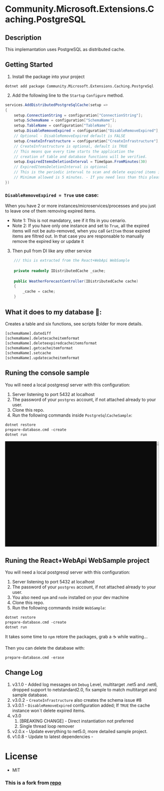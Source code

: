 ﻿
# Community.Microsoft.Extensions.Caching.PostgreSQL

## Description

This implemantation uses PostgreSQL as distributed cache.

## Getting Started
1. Install the package into your project
```
dotnet add package Community.Microsoft.Extensions.Caching.PostgreSql
```
2. Add the following line to the `Startup`  `Configure` method.
```c#
services.AddDistributedPostgreSqlCache(setup => 
{
	setup.ConnectionString = configuration["ConnectionString"];
	setup.SchemaName = configuration["SchemaName"];
	setup.TableName = configuration["TableName"];
	setup.DisableRemoveExpired = configuration["DisableRemoveExpired"];
    // Optional - DisableRemoveExpired default is FALSE
	setup.CreateInfrastructure = configuration["CreateInfrastructure"];
	// CreateInfrastructure is optional, default is TRUE
	// This means que every time starts the application the 
	// creation of table and database functions will be verified.
	setup.ExpiredItemsDeletionInterval = TimeSpan.FromMinutes(30)
	// ExpiredItemsDeletionInterval is optional
    // This is the periodic interval to scan and delete expired items in the cache. Default is 30 minutes. 
    // Minimum allowed is 5 minutes. - If you need less than this please share your use case 😁, just for curiosity...
})
```
### `DisableRemoveExpired = True` use case:
When you have 2 or more instances/microservices/processes and you just to leave one of them removing expired items. 
* Note 1: This is not mandatory, see if it fits in you cenario.
* Note 2: If you have only one instance and set to `True`, all the expired items will not be auto-removed, when you call `GetItem` those expired items are filtred out.
In that case you are responsable to manually remove the expired key or update it

3. Then pull from DI like any other service

```c#
    /// this is extracted from the React+WebApi WebSample

    private readonly IDistributedCache _cache;

    public WeatherForecastController(IDistributedCache cache)
    {
        _cache = cache;
    }

```
## What it does to my database 🐘: 

Creates a table and six functions, see scripts folder for more details.
```
[schemaName].datediff
[schemaName].deletecacheitemformat
[schemaName].deleteexpiredcacheitemsformat
[schemaName].getcacheitemformat
[schemaName].setcache
[schemaName].updatecacheitemformat

```

## Runing the console sample
You will need a local postgresql server with this configuration:
1. Server listening to port 5432 at localhost
1. The password of your `postgres` account, if not attached already to your user.
1. Clone this repo.
1. Run the following commands inside `PostgreSqlCacheSample`:
```shell
dotnet restore
prepare-database.cmd -create
dotnet run
```
![S](sample_project.gif)


## Runing the React+WebApi WebSample project
You will need a local postgresql server with this configuration:
1. Server listening to port 5432 at localhost
1. The password of your `postgres` account, if not attached already to your user.
1. You also need `npm` and `node` installed on your dev machine
1. Clone this repo.
1. Run the following commands inside `WebSample`:
```shell
dotnet restore
prepare-database.cmd -create
dotnet run
```
It takes some time to `npm` retore the packages, grab a ☕ while waiting...

Then you can delete the database with:
```
prepare-database.cmd -erase
```
## Change Log
1. v3.1.0 - Added log messages on `Debug` Level, multitarget .net5 and .net6, dropped support to netstandard2.0, fix sample to match multitarget and sample database.
1. v3.0.2 - `CreateInfrastructure` also creates the schema issue #8 
1. v3.0.1 - `DisableRemoveExpired` configuration added; If `TRUE` the cache instance won`t delete expired items.
1. v3.0
   1. [BREAKING CHANGE] - Direct instantiation not preferred
   2. Single thread loop remover
1. v2.0.x - Update everything to net5.0, more detailed sample project.
1. v1.0.8 - Update to latest dependencies -


# License
* MIT
### This is a fork from [repo](https://github.com/wullemsb/Extensions.Caching.PostgreSQL)
